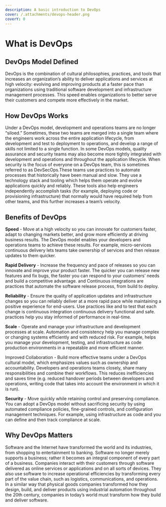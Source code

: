 ```yaml
---
description: A basic introduction to DevOps
cover: /.attachments/devops-header.png
coverY: 0
---
```


# What is DevOps

## DevOps Model Defined

DevOps is the combination of cultural philosophies, practices, and tools that increases an organization’s ability to deliver applications and services at high velocity: evolving and improving products at a faster pace than organizations using traditional software development and infrastructure management processes. This speed enables organizations to better serve their customers and compete more effectively in the market.

## How DevOps Works

Under a DevOps model, development and operations teams are no longer “siloed.” Sometimes, these two teams are merged into a single team where the engineers work across the entire application lifecycle, from development and test to deployment to operations, and develop a range of skills not limited to a single function. In some DevOps models, quality assurance and security teams may also become more tightly integrated with development and operations and throughout the application lifecycle. When security is the focus of everyone on a DevOps team, this is sometimes referred to as DevSecOps.These teams use practices to automate processes that historically have been manual and slow. They use a technology stack and tooling which helps them operate and evolve applications quickly and reliably. These tools also help engineers independently accomplish tasks (for example, deploying code or provisioning infrastructure) that normally would have required help from other teams, and this further increases a team’s velocity.

## Benefits of DevOps

**Speed** - Move at a high velocity so you can innovate for customers faster, adapt to changing markets better, and grow more efficiently at driving business results. The DevOps model enables your developers and operations teams to achieve these results. For example, micro-services continuous delivery lets teams take ownership of services and then release updates to them quicker.

**Rapid Delivery** - Increase the frequency and pace of releases so you can innovate and improve your product faster. The quicker you can release new features and fix bugs, the faster you can respond to your customers’ needs and build a competitive advantage. and Continuous integrations are practices that automate the software release process, from build to deploy.

**Reliability** - Ensure the quality of application updates and infrastructure changes so you can reliably deliver at a more rapid pace while maintaining a positive experience for end-users. Use practices like and to test that each change is continuous integration continuous delivery functional and safe. practices help you stay informed of performance in real-time.

**Scale** - Operate and manage your infrastructure and development processes at scale. Automation and consistency help you manage complex or changing systems efficiently and with reduced risk. For example, helps you manage your development, testing, and infrastructure as code production environments in a repeatable and more efficient manner.

Improved Collaboration - Build more effective teams under a DevOps cultural model, which emphasizes values such as ownership and accountability. Developers and operations teams closely, share many responsibilities and combine their workflows. This reduces inefficiencies and saves time (e.g. reduced handover periods between developers and operations, writing code that takes into account the environment in which it is run).

**Security** - Move quickly while retaining control and preserving compliance. You can adopt a DevOps model without sacrificing security by using automated compliance policies, fine-grained controls, and configuration management techniques. For example, using infrastructure as code and you can define and then track compliance at scale.

## Why DevOps Matters

Software and the Internet have transformed the world and its industries, from shopping to entertainment to banking. Software no longer merely supports a business; rather it becomes an integral component of every part of a business. Companies interact with their customers through software delivered as online services or applications and on all sorts of devices. They also use software to increase operational efficiencies by transforming every part of the value chain, such as logistics, communications, and operations. In a similar way that physical goods companies transformed how they design, build, and deliver products using industrial automation throughout the 20th century, companies in today’s world must transform how they build and deliver software.
